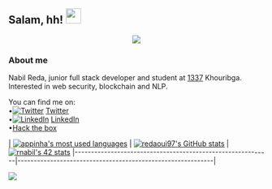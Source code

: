 ## Salam, hh! <img src="https://raw.githubusercontent.com/MartinHeinz/MartinHeinz/master/wave.gif" width="30px">

<!-- ![hackerman](https://i.makeagif.com/media/4-12-2017/wOJFFS.gif) -->
<p align="center">
  <img src="https://c.tenor.com/m1Mr-khUDVgAAAAC/anime-hacking.gif" class="center"/>
</p>
<h3>About me</h3>
Nabil Reda, junior full stack developer and student at <a href="https://1337.ma/en/" target="_blank" >1337</a></li>  Khouribga.<br>
Interested in web security, blockchain and NLP.<br>

<!-- text -->

You can find me on:<br>
•[![Twitter][1.2]][1]  <a href="https://twitter.com/redaoui97" target="_blank">Twitter</a>  <br>
•[![LinkedIn][3.2]][2] <a href="https://www.linkedin.com/in/reda-nabil-a001a1159/" target="_blank">LinkedIn</a></li> <br>
•<a href="https://app.hackthebox.com/users/994727" target="_blank">Hack the box</a></li> <br>
<!-- Icons -->

[1.2]: http://i.imgur.com/wWzX9uB.png (twitter icon without padding)
[3.2]: https://raw.githubusercontent.com/MartinHeinz/MartinHeinz/master/linkedin-3-16.png (LinkedIn icon without padding)

<!-- Links  -->

[1]: https://twitter.com/redaoui97
[2]: https://www.linkedin.com/in/reda-nabil-a001a1159/

| [![appinha's most used languages](https://github-readme-stats.vercel.app/api/top-langs/?username=appinha&layout=compact&hide_border=false&count_private=true&theme=dark)](https://github.com/redaoui97?tab=repositories)  | [![redaoui97's GitHub stats](https://github-readme-stats.vercel.app/api?username=redaoui97&count_private=true&show_icons=true&hide=issues&hide_border=false&theme=dark)](https://github.com/redaoui97?tab=repositories) |<br>
[![rnabil's 42 stats](https://badge.mediaplus.ma/binary/rnabil)](https://github.com/oakoudad/badge42)
|------------------------------------------------------------|------------------------------------------------------------|

![](https://img.shields.io/badge/<WORD_ON_LEFT>-<WORD_ON_RIGHT>-informational?style=flat&logo=<LOGO_NAME>&logoColor=white&color=2bbc8a)
